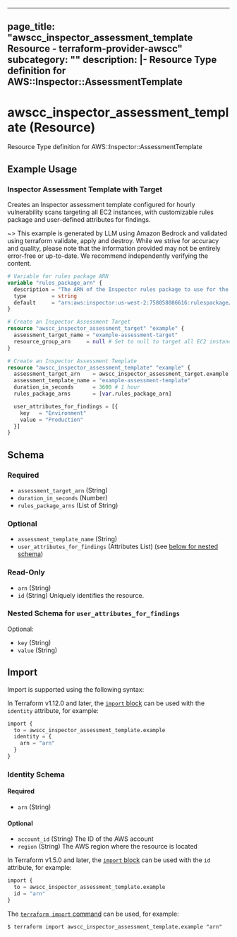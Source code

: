 
---
page_title: "awscc_inspector_assessment_template Resource - terraform-provider-awscc"
subcategory: ""
description: |-
  Resource Type definition for AWS::Inspector::AssessmentTemplate
---

# awscc_inspector_assessment_template (Resource)

Resource Type definition for AWS::Inspector::AssessmentTemplate

## Example Usage

### Inspector Assessment Template with Target

Creates an Inspector assessment template configured for hourly vulnerability scans targeting all EC2 instances, with customizable rules package and user-defined attributes for findings.

~> This example is generated by LLM using Amazon Bedrock and validated using terraform validate, apply and destroy. While we strive for accuracy and quality, please note that the information provided may not be entirely error-free or up-to-date. We recommend independently verifying the content.

```terraform
# Variable for rules package ARN
variable "rules_package_arn" {
  description = "The ARN of the Inspector rules package to use for the assessment"
  type        = string
  default     = "arn:aws:inspector:us-west-2:758058086616:rulespackage/0-9hgA516p" # Common Vulnerabilities and Exposures for us-west-2
}

# Create an Inspector Assessment Target
resource "awscc_inspector_assessment_target" "example" {
  assessment_target_name = "example-assessment-target"
  resource_group_arn     = null # Set to null to target all EC2 instances
}

# Create an Inspector Assessment Template
resource "awscc_inspector_assessment_template" "example" {
  assessment_target_arn    = awscc_inspector_assessment_target.example.arn
  assessment_template_name = "example-assessment-template"
  duration_in_seconds      = 3600 # 1 hour
  rules_package_arns       = [var.rules_package_arn]

  user_attributes_for_findings = [{
    key   = "Environment"
    value = "Production"
  }]
}
```

<!-- schema generated by tfplugindocs -->
## Schema

### Required

- `assessment_target_arn` (String)
- `duration_in_seconds` (Number)
- `rules_package_arns` (List of String)

### Optional

- `assessment_template_name` (String)
- `user_attributes_for_findings` (Attributes List) (see [below for nested schema](#nestedatt--user_attributes_for_findings))

### Read-Only

- `arn` (String)
- `id` (String) Uniquely identifies the resource.

<a id="nestedatt--user_attributes_for_findings"></a>
### Nested Schema for `user_attributes_for_findings`

Optional:

- `key` (String)
- `value` (String)

## Import

Import is supported using the following syntax:

In Terraform v1.12.0 and later, the [`import` block](https://developer.hashicorp.com/terraform/language/import) can be used with the `identity` attribute, for example:

```terraform
import {
  to = awscc_inspector_assessment_template.example
  identity = {
    arn = "arn"
  }
}
```

<!-- schema generated by tfplugindocs -->
### Identity Schema

#### Required

- `arn` (String)

#### Optional

- `account_id` (String) The ID of the AWS account
- `region` (String) The AWS region where the resource is located

In Terraform v1.5.0 and later, the [`import` block](https://developer.hashicorp.com/terraform/language/import) can be used with the `id` attribute, for example:

```terraform
import {
  to = awscc_inspector_assessment_template.example
  id = "arn"
}
```

The [`terraform import` command](https://developer.hashicorp.com/terraform/cli/commands/import) can be used, for example:

```shell
$ terraform import awscc_inspector_assessment_template.example "arn"
```
